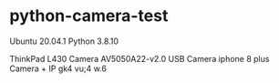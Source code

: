 # python-camera-test

Ubuntu 20.04.1
Python 3.8.10

ThinkPad L430 Camera
AV5050A22-v2.0 USB Camera
iphone 8 plus Camera + IP gk4 vu;4 w.6
